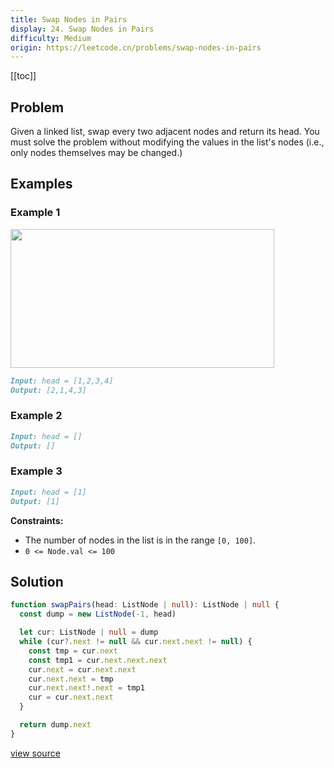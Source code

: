 ```yaml
---
title: Swap Nodes in Pairs
display: 24. Swap Nodes in Pairs
difficulty: Medium
origin: https://leetcode.cn/problems/swap-nodes-in-pairs
---
```


[[toc]]

## Problem

Given a linked list, swap every two adjacent nodes and return its head. You must solve the problem without modifying the values in the list's nodes (i.e., only nodes themselves may be changed.)

## Examples

### Example 1

<img alt="" src="https://assets.leetcode.com/uploads/2020/10/03/swap_ex1.jpg" style="width: 422px; height: 222px;" />

```md
Input: head = [1,2,3,4]
Output: [2,1,4,3]
```

### Example 2

```md
Input: head = []
Output: []
```

### Example 3

```md
Input: head = [1]
Output: [1]
```

**Constraints:**

- The number of nodes in the list is in the range `[0, 100]`.
- `0 <= Node.val <= 100`

## Solution

```ts
function swapPairs(head: ListNode | null): ListNode | null {
  const dump = new ListNode(-1, head)

  let cur: ListNode | null = dump
  while (cur?.next != null && cur.next.next != null) {
    const tmp = cur.next
    const tmp1 = cur.next.next.next
    cur.next = cur.next.next
    cur.next.next = tmp
    cur.next.next!.next = tmp1
    cur = cur.next.next
  }

  return dump.next
}
```

[view source](https://leetcode.cn/problems/swap-nodes-in-pairs)
